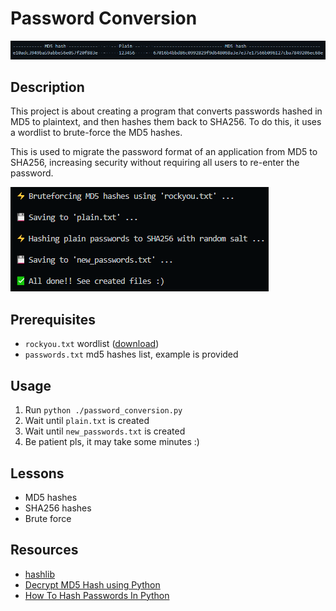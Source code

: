 # Password Conversion

![Demo](https://github.com/karisti/password-conversion/blob/main/demo2.png?raw=true)

## Description
This project is about creating a program that converts passwords hashed in MD5 to plaintext, and then hashes them back to SHA256. To do this, it uses a wordlist to brute-force the MD5 hashes.

This is used to migrate the password format of an application from MD5 to SHA256, increasing security without requiring all users to re-enter the password.

![Demo](https://github.com/karisti/password-conversion/blob/main/demo1.png?raw=true)

## Prerequisites
- `rockyou.txt` wordlist ([download](https://github.com/brannondorsey/naive-hashcat/releases/download/data/rockyou.txt "download"))
- `passwords.txt` md5 hashes list, example is provided

## Usage
1. Run `python ./password_conversion.py`
2. Wait until `plain.txt` is created
3. Wait until `new_passwords.txt` is created
4. Be patient pls, it may take some minutes :)

## Lessons
- MD5 hashes
- SHA256 hashes
- Brute force

## Resources
- [hashlib](https://docs.python.org/3/library/hashlib.html "hashlib")
- [Decrypt MD5 Hash using Python](https://www.youtube.com/watch?v=H_Yx73upCuY "Decrypt MD5 Hash using Python")
- [How To Hash Passwords In Python](https://nitratine.net/blog/post/how-to-hash-passwords-in-python/ "How To Hash Passwords In Python")
